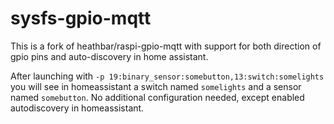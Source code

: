 # sysfs-gpio-mqtt

This is a fork of heathbar/raspi-gpio-mqtt with support for both direction of gpio pins
and auto-discovery in home assistant.

After launching with `-p 19:binary_sensor:somebutton,13:switch:somelights`
you will see in homeassistant a switch named `somelights` and a sensor named `somebutton`.
No additional configuration needed, except enabled autodiscovery in homeassistant.
